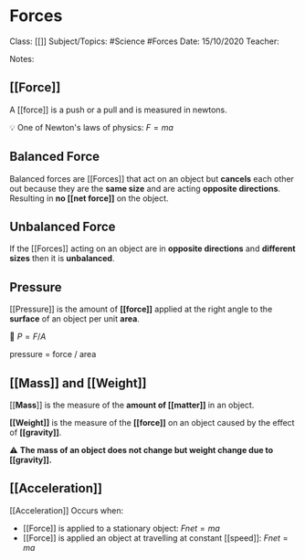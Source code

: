 # Forces
Class: [[]]
Subject/Topics: #Science #Forces
Date: 15/10/2020
Teacher: 

Notes:
## [[Force]]

A [[force]] is a push or a pull and is measured in newtons.

💡 One of Newton's laws of physics: $F=ma$


## Balanced Force

Balanced forces are [[Forces]] that act on an object but **cancels** each other out because they are the **same size** and are acting **opposite directions**. Resulting in **no [[net force]]** on the object.

## Unbalanced Force

If the [[Forces]] acting on an object are in **opposite directions** and **different sizes** then it is **unbalanced**.

## Pressure

[[Pressure]] is the amount of **[[force]]** applied at the right angle to the **surface** of an object per unit **area**.

📐 $P=F/A$


pressure = force / area

## [[Mass]] and [[Weight]]

[[**Mass**]] is the measure of the **amount of [[matter]]** in an object.

**[[Weight]]** is the measure of the **[[force]]** on an object caused by the effect of **[[gravity]]**.

⚠️ **The mass of an object does not change but weight change due to [[gravity]].**


## [[Acceleration]]

[[Acceleration]] Occurs when:

-   [[Force]] is applied to a stationary object: $Fnet=ma$
-   [[Force]] is applied an object at travelling at constant [[speed]]: $Fnet=ma$
